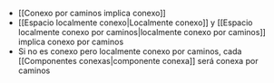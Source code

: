 
- [[Conexo por caminos implica conexo]]
- [[Espacio localmente conexo|Localmente conexo]] y [[Espacio localmente conexo por caminos|localmente conexo por caminos]] implica conexo por caminos
- Si no es conexo pero localmente conexo por caminos, cada [[Componentes conexas|componente conexa]] será conexa por caminos